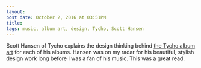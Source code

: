 ```yaml
---
layout:
post date: October 2, 2016 at 03:51PM
title:
tags: music, album art, design, Tycho, Scott Hansen
---
```

Scott Hansen of Tycho explains the design thinking behind [the Tycho album art](http://blog.iso50.com/34853/epoch-artwork-lineage/) for each of his albums. Hansen was on my radar for his beautiful, stylish design work long before I was a fan of his music. This was a great read.
 
